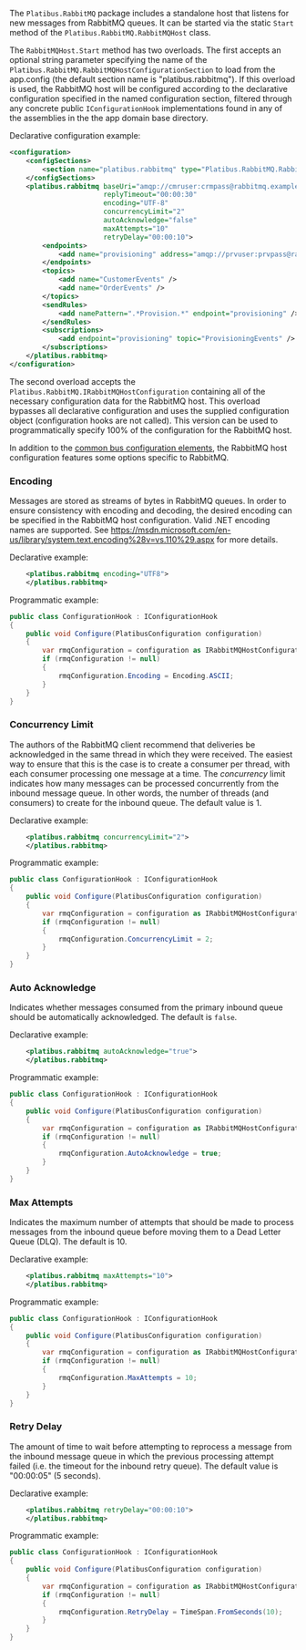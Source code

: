 The `Platibus.RabbitMQ` package includes a standalone host that listens for new messages from RabbitMQ queues.  It can be started via the static `Start` method of the `Platibus.RabbitMQ.RabbitMQHost` class.

The `RabbitMQHost.Start` method has two overloads.  The first accepts an optional string parameter specifying the name of the `Platibus.RabbitMQ.RabbitMQHostConfigurationSection` to load from the app.config (the default section name is "platibus.rabbitmq").  If this overload is used, the RabbitMQ host will be configured according to the declarative configuration specified in the named configuration section, filtered through any concrete public `IConfigurationHook` implementations found in any of the assemblies in the the app domain base directory.

Declarative configuration example:

```xml
<configuration>
    <configSections>
        <section name="platibus.rabbitmq" type="Platibus.RabbitMQ.RabbitMQHostConfigurationSection, Platibus.RabbitMQ"/>
    </configSections>
    <platibus.rabbitmq baseUri="amqp://cmruser:crmpass@rabbitmq.example.com:5672/crm" 
                       replyTimeout="00:00:30"
                       encoding="UTF-8" 
                       concurrencyLimit="2" 
                       autoAcknowledge="false"
                       maxAttempts="10"
                       retryDelay="00:00:10">
        <endpoints>
            <add name="provisioning" address="amqp://prvuser:prvpass@rabbitmq.example.com:5672/prv" />
        </endpoints>
        <topics>
            <add name="CustomerEvents" />
            <add name="OrderEvents" />
        </topics>
        <sendRules>
            <add namePattern=".*Provision.*" endpoint="provisioning" />
        </sendRules>
        <subscriptions>
            <add endpoint="provisioning" topic="ProvisioningEvents" />
        </subscriptions>
    </platibus.rabbitmq>
</configuration>
```

The second overload accepts the `Platibus.RabbitMQ.IRabbitMQHostConfiguration` containing all of the necessary configuration data for the RabbitMQ host.  This overload bypasses all declarative configuration and uses the supplied configuration object (configuration hooks are not called).  This version can be used to programmatically specify 100% of the configuration for the RabbitMQ host.

In addition to the [common bus configuration elements](#bus-configuration), the RabbitMQ host configuration features some options specific to RabbitMQ.

### Encoding

Messages are stored as streams of bytes in RabbitMQ queues.  In order to ensure consistency with encoding and decoding, the desired encoding can be specified in the RabbitMQ host configuration.  Valid .NET encoding names are supported.  See https://msdn.microsoft.com/en-us/library/system.text.encoding%28v=vs.110%29.aspx for more details.

Declarative example:

```xml
    <platibus.rabbitmq encoding="UTF8">
    </platibus.rabbitmq>
```

Programmatic example:

```csharp
public class ConfigurationHook : IConfigurationHook
{
    public void Configure(PlatibusConfiguration configuration)
    {
        var rmqConfiguration = configuration as IRabbitMQHostConfiguration;
        if (rmqConfiguration != null)
        {
            rmqConfiguration.Encoding = Encoding.ASCII;
        }
    }
}
```

### Concurrency Limit

The authors of the RabbitMQ client recommend that deliveries be acknowledged in the same thread in which they were received.  The easiest way to ensure that this is the case is to create a consumer per thread, with each consumer processing one message at a time.  The *concurrency* limit indicates how many messages can be processed concurrently from the inbound message queue.  In other words, the number of threads (and consumers) to create for the inbound queue.  The default value is 1.

Declarative example:

```xml
    <platibus.rabbitmq concurrencyLimit="2">
    </platibus.rabbitmq>
```

Programmatic example:

```csharp
public class ConfigurationHook : IConfigurationHook
{
    public void Configure(PlatibusConfiguration configuration)
    {
        var rmqConfiguration = configuration as IRabbitMQHostConfiguration;
        if (rmqConfiguration != null)
        {
            rmqConfiguration.ConcurrencyLimit = 2;
        }
    }
}
```

### Auto Acknowledge

Indicates whether messages consumed from the primary inbound queue should be automatically acknowledged.  The default is `false`.

Declarative example:

```xml
    <platibus.rabbitmq autoAcknowledge="true">
    </platibus.rabbitmq>
```

Programmatic example:

```csharp
public class ConfigurationHook : IConfigurationHook
{
    public void Configure(PlatibusConfiguration configuration)
    {
        var rmqConfiguration = configuration as IRabbitMQHostConfiguration;
        if (rmqConfiguration != null)
        {
            rmqConfiguration.AutoAcknowledge = true;
        }
    }
}
```

### Max Attempts

Indicates the maximum number of attempts that should be made to process messages from the inbound queue before moving them to a Dead Letter Queue (DLQ).  The default is 10.

Declarative example:

```xml
    <platibus.rabbitmq maxAttempts="10">
    </platibus.rabbitmq>
```

Programmatic example:

```csharp
public class ConfigurationHook : IConfigurationHook
{
    public void Configure(PlatibusConfiguration configuration)
    {
        var rmqConfiguration = configuration as IRabbitMQHostConfiguration;
        if (rmqConfiguration != null)
        {
            rmqConfiguration.MaxAttempts = 10;
        }
    }
}
```

### Retry Delay

The amount of time to wait before attempting to reprocess a message from the inbound message queue in which the previous processing attempt failed (i.e. the timeout for the inbound retry queue).  The default value is "00:00:05" (5 seconds).

Declarative example:

```xml
    <platibus.rabbitmq retryDelay="00:00:10">
    </platibus.rabbitmq>
```

Programmatic example:

```csharp
public class ConfigurationHook : IConfigurationHook
{
    public void Configure(PlatibusConfiguration configuration)
    {
        var rmqConfiguration = configuration as IRabbitMQHostConfiguration;
        if (rmqConfiguration != null)
        {
            rmqConfiguration.RetryDelay = TimeSpan.FromSeconds(10);
        }
    }
}
```